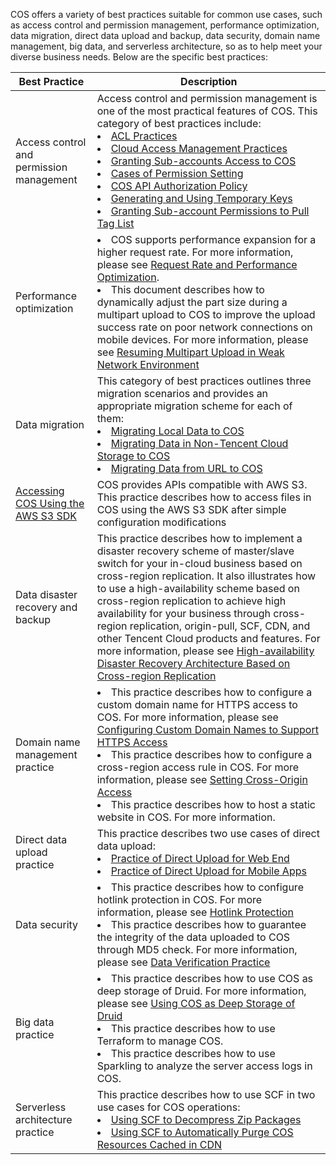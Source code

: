 COS offers a variety of best practices suitable for common use cases, such as access control and permission management, performance optimization, data migration, direct data upload and backup, data security, domain name management, big data, and serverless architecture, so as to help meet your diverse business needs. Below are the specific best practices:

| Best Practice | Description |
| ------------------------------------------------------------ | ------------------------------------------------------------ |
| Access control and permission management | Access control and permission management is one of the most practical features of COS. This category of best practices include: <br><li> [ACL Practices](https://intl.cloud.tencent.com/document/product/436/12470)<br><li>[Cloud Access Management Practices](https://intl.cloud.tencent.com/document/product/436/12469)<br><li>[Granting Sub-accounts Access to COS](https://intl.cloud.tencent.com/document/product/436/11714)<br><li>[Cases of Permission Setting](https://intl.cloud.tencent.com/document/product/436/12514)<br><li>[COS API Authorization Policy](https://intl.cloud.tencent.com/document/product/436/30580)<br><li>[Generating and Using Temporary Keys](https://intl.cloud.tencent.com/document/product/436/14048)<br><li>[Granting Sub-account Permissions to Pull Tag List](https://intl.cloud.tencent.com/document/product/436/30931) |
| Performance optimization |<li>COS supports performance expansion for a higher request rate. For more information, please see [Request Rate and Performance Optimization](https://intl.cloud.tencent.com/document/product/436/13653).<br><li>This document describes how to dynamically adjust the part size during a multipart upload to COS to improve the upload success rate on poor network connections on mobile devices. For more information, please see [Resuming Multipart Upload in Weak Network Environment](https://intl.cloud.tencent.com/document/product/436/30932) |
| Data migration | This category of best practices outlines three migration scenarios and provides an appropriate migration scheme for each of them: <br><li>[Migrating Local Data to COS](https://intl.cloud.tencent.com/document/product/436/32974)<br><li>[Migrating Data in Non-Tencent Cloud Storage to COS](https://intl.cloud.tencent.com/document/product/436/32975)<br><li>[Migrating Data from URL to COS](https://intl.cloud.tencent.com/document/product/436/32976) |
| [Accessing COS Using the AWS S3 SDK](https://intl.cloud.tencent.com/document/product/436/32537) | COS provides APIs compatible with AWS S3. This practice describes how to access files in COS using the AWS S3 SDK after simple configuration modifications |
| Data disaster recovery and backup | This practice describes how to implement a disaster recovery scheme of master/slave switch for your in-cloud business based on cross-region replication. It also illustrates how to use a high-availability scheme based on cross-region replication to achieve high availability for your business through cross-region replication, origin-pull, SCF, CDN, and other Tencent Cloud products and features. For more information, please see [High-availability Disaster Recovery Architecture Based on Cross-region Replication](https://intl.cloud.tencent.com/document/product/436/32535) |
| Domain name management practice | <li>This practice describes how to configure a custom domain name for HTTPS access to COS. For more information, please see [Configuring Custom Domain Names to Support HTTPS Access](https://intl.cloud.tencent.com/document/product/436/11142)<br><li>This practice describes how to configure a cross-region access rule in COS. For more information, please see [Setting Cross-Origin Access](https://intl.cloud.tencent.com/document/product/436/11488)<br><li>This practice describes how to host a static website in COS. For more information.<!--, please see [Hosting Static Website]() --> |
| Direct data upload practice | This practice describes two use cases of direct data upload: <br><li>[Practice of Direct Upload for Web End](https://intl.cloud.tencent.com/document/product/436/9067)<br><li>[Practice of Direct Upload for Mobile Apps](https://intl.cloud.tencent.com/document/product/436/30618) |
| Data security | <li>This practice describes how to configure hotlink protection in COS. For more information, please see [Hotlink Protection](https://intl.cloud.tencent.com/document/product/436/6226)<br><li>This practice describes how to guarantee the integrity of the data uploaded to COS through MD5 check. For more information, please see [Data Verification Practice](https://intl.cloud.tencent.com/document/product/436/32467) |
| Big data practice | <li>This practice describes how to use COS as deep storage of Druid. For more information, please see [Using COS as Deep Storage of Druid](https://intl.cloud.tencent.com/document/product/436/18740)<br><li>This practice describes how to use Terraform to manage COS.<!-- For more information, please see [Managing COS with Terraform ]()--><br><li>This practice describes how to use Sparkling to analyze the server access logs in COS. <!-- For more information, please see [Using Sparkling to Analyze Server Access Logs in COS]() -->|
| Serverless architecture practice | This practice describes how to use SCF in two use cases for COS operations: <br><li>[Using SCF to Decompress Zip Packages](https://intl.cloud.tencent.com/document/product/436/31709)<br><li>[Using SCF to Automatically Purge COS Resources Cached in CDN](https://intl.cloud.tencent.com/document/product/436/30611) |

